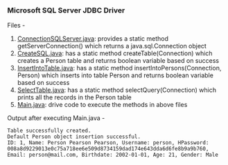 ### Microsoft SQL Server JDBC Driver

Files -

1. [ConnectionSQLServer.java](./src/main/java/jdbc_ms_sqlserver/ConnectionSQLServer.java): provides a static method getServerConnection() which returns a java.sql.Connection object
2. [CreateSQL.java](./src/main/java/jdbc_ms_sqlserver/CreateSQL.java): has a static method createTable(Connection) which creates a Person table and returns boolean variable based on success
3. [InsertIntoTable.java](./src/main/java/jdbc_ms_sqlserver/InsertIntoTable.java): has a static method insertIntoPersons(Connection, Person) which inserts into table Person and returns boolean variable based on success
4. [SelectTable.java](./src/main/java/jdbc_ms_sqlserver/SelectTable.java): has a static method selectQuery(Connection) which prints all the records in the Person table
5. [Main.java](./src/main/java/jdbc_ms_sqlserver/Main.java): drive code to execute the methods in above files

Output after executing Main.java -

```
Table successfully created.
Default Person object insertion successful.
ID: 1, Name: Person Pearson Pearson, Username: person, HPassword: 008a8d9229013e0c75a718ee6e509d8734159dad174e643dda6d6fe8b9a9b760, Email: person@mail.com, Birthdate: 2002-01-01, Age: 21, Gender: Male
```